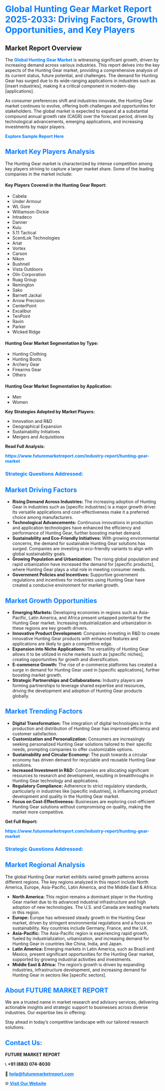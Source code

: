 <h1 style="color: #007BFF;">Global Hunting Gear Market Report 2025-2033: Driving Factors, Growth Opportunities, and Key Players</h1>

<section id="overview">
<h2>Market Report Overview</h2>
<p>The <a href="https://www.futuremarketreport.com/industry-report/hunting-gear-market" style="color: #007BFF; text-decoration: none;"><strong>Global Hunting Gear Market</strong></a> is witnessing significant growth, driven by increasing demand across various industries. This report delves into the key aspects of the Hunting Gear market, providing a comprehensive analysis of its current status, future potential, and challenges. The demand for Hunting Gear has surged due to its wide-ranging applications in industries such as [insert industries], making it a critical component in modern-day [applications].</p>
<p>As consumer preferences shift and industries innovate, the Hunting Gear market continues to evolve, offering both challenges and opportunities for stakeholders. The global market is expected to expand at a substantial compound annual growth rate (CAGR) over the forecast period, driven by technological advancements, emerging applications, and increasing investments by major players.</p>
</section>

<section id="overview">
<p><a href="https://www.futuremarketreport.com/request-sample/reportId=27862" style="color: #007BFF; text-decoration: none;"><strong>Explore Sample Report Here</strong></a></p>
</section>

<section id="key-players">
<h2 style="color: #007BFF;">Market Key Players Analysis</h2>
<p>The Hunting Gear market is characterized by intense competition among key players striving to capture a larger market share. Some of the leading companies in the market include:</p>
<h4>Key Players Covered in the Hunting Gear Report:</h4>
<ul><li>Cabela</li><li>Under Armour</li><li>WL Gore</li><li>Williamson-Dickie</li><li>Intradeco</li><li>Danner</li><li>Kuiu</li><li>5.11 Tactical</li><li>ScentLok Technologies</li><li>Ariat</li><li>Vortex</li><li>Carson</li><li>Nikon</li><li>Bushnell</li><li>Vista Outdoors</li><li>Olin Corporation</li><li>Ruag Group</li><li>Remington</li><li>Sako</li><li>Barnett Jackal</li><li>Arrow Precision</li><li>CenterPoint</li><li>Excalibur</li><li>TenPoint</li><li>Ravin</li><li>Parker</li><li>Wicked Ridge</li></ul>
<h4>Hunting Gear Market Segmentation by Type:</h4>
<ul><li>Hunting Clothing</li><li>Hunting Boots</li><li>Archery Gear</li><li>Firearms Gear</li><li>Others</li></ul>

<h4>Hunting Gear Market Segmentation by Application:</h4>
<ul><li>Men</li><li>Women</li></ul>
<p><strong>Key Strategies Adopted by Market Players:</strong></p>
<ul>
<li>Innovation and R&D</li>
<li>Geographical Expansion</li>
<li>Sustainability Initiatives</li>
<li>Mergers and Acquisitions</li>
</ul>
</section>

<section>
<p><strong>Read Full Analysis: </strong></p><a href="https://www.futuremarketreport.com/industry-report/hunting-gear-market" style="color: #007BFF; text-decoration: none;"><strong>https://www.futuremarketreport.com/industry-report/hunting-gear-market</strong></a>
<h3 style="color: #007BFF;">Strategic Questions Addressed:</h3>
</section>

<section id="driving-factors">
<h2 style="color: #007BFF;">Market Driving Factors</h2>
<ul>
<li><strong>Rising Demand Across Industries:</strong> The increasing adoption of Hunting Gear in industries such as [specific industries] is a major growth driver. Its versatile applications and cost-effectiveness make it a preferred choice among manufacturers.</li>
<li><strong>Technological Advancements:</strong> Continuous innovations in production and application technologies have enhanced the efficiency and performance of Hunting Gear, further boosting market demand.</li>
<li><strong>Sustainability and Eco-Friendly Initiatives:</strong> With growing environmental concerns, the demand for sustainable Hunting Gear solutions has surged. Companies are investing in eco-friendly variants to align with global sustainability goals.</li>
<li><strong>Growing Population and Urbanization:</strong> The rising global population and rapid urbanization have increased the demand for [specific products], where Hunting Gear plays a vital role in meeting consumer needs.</li>
<li><strong>Government Policies and Incentives:</strong> Supportive government regulations and incentives for industries using Hunting Gear have created a conducive environment for market growth.</li>
</ul>
</section>

<section id="growth-opportunities">
<h2 style="color: #007BFF;">Market Growth Opportunities</h2>
<ul>
<li><strong>Emerging Markets:</strong> Developing economies in regions such as Asia-Pacific, Latin America, and Africa present untapped potential for the Hunting Gear market. Increasing industrialization and urbanization in these regions are key growth drivers.</li>
<li><strong>Innovative Product Development:</strong> Companies investing in R&D to create innovative Hunting Gear products with enhanced features and applications are likely to gain a competitive edge.</li>
<li><strong>Expansion into Niche Applications:</strong> The versatility of Hunting Gear allows it to be utilized in niche markets such as [specific niches], creating opportunities for growth and diversification.</li>
<li><strong>E-commerce Growth:</strong> The rise of e-commerce platforms has created a surge in demand for Hunting Gear used in [specific applications], further boosting market growth.</li>
<li><strong>Strategic Partnerships and Collaborations:</strong> Industry players are forming partnerships to leverage shared expertise and resources, driving the development and adoption of Hunting Gear products globally.</li>
</ul>
</section>

<section id="trending-factors">
<h2 style="color: #007BFF;">Market Trending Factors</h2>
<ul>
<li><strong>Digital Transformation:</strong> The integration of digital technologies in the production and distribution of Hunting Gear has improved efficiency and customer satisfaction.</li>
<li><strong>Customization and Personalization:</strong> Consumers are increasingly seeking personalized Hunting Gear solutions tailored to their specific needs, prompting companies to offer customizable options.</li>
<li><strong>Sustainability and Circular Economy:</strong> The push towards a circular economy has driven demand for recyclable and reusable Hunting Gear solutions.</li>
<li><strong>Increased Investment in R&D:</strong> Companies are allocating significant resources to research and development, resulting in breakthroughs in Hunting Gear technology and applications.</li>
<li><strong>Regulatory Compliance:</strong> Adherence to strict regulatory standards, particularly in industries like [specific industries], is influencing product development and quality in the Hunting Gear market.</li>
<li><strong>Focus on Cost-Effectiveness:</strong> Businesses are exploring cost-efficient Hunting Gear solutions without compromising on quality, making the market more competitive.</li>
</ul>
</section>

<section>
<p><strong>Get Full Report: </strong></p><a href="https://www.futuremarketreport.com/industry-report/hunting-gear-market" style="color: #007BFF; text-decoration: none;"><strong>https://www.futuremarketreport.com/industry-report/hunting-gear-market</strong></a>
<h3 style="color: #007BFF;">Strategic Questions Addressed:</h3>
</section>


<section id="regional-analysis">
<h2 style="color: #007BFF;">Market Regional Analysis</h2>
<p>The global Hunting Gear market exhibits varied growth patterns across different regions. The key regions analyzed in this report include North America, Europe, Asia-Pacific, Latin America, and the Middle East & Africa:</p>
<ul>
<li><strong>North America:</strong> This region remains a dominant player in the Hunting Gear market due to its advanced industrial infrastructure and high adoption of new technologies. The U.S. and Canada are leading markets in this region.</li>
<li><strong>Europe:</strong> Europe has witnessed steady growth in the Hunting Gear market, driven by stringent environmental regulations and a focus on sustainability. Key countries include Germany, France, and the U.K.</li>
<li><strong>Asia-Pacific:</strong> The Asia-Pacific region is experiencing rapid growth, fueled by industrialization, urbanization, and increasing demand for Hunting Gear in countries like China, India, and Japan.</li>
<li><strong>Latin America:</strong> Emerging markets in Latin America, such as Brazil and Mexico, present significant opportunities for the Hunting Gear market, supported by growing industrial activities and investments.</li>
<li><strong>Middle East & Africa:</strong> The region’s growth is driven by expanding industries, infrastructure development, and increasing demand for Hunting Gear in sectors like [specific sectors].</li>
</ul>
</section>

<footer>
<h2 style="color: #007BFF;">About FUTURE MARKET REPORT</h2>
<p>We are a trusted name in market research and advisory services, delivering actionable insights and strategic support to businesses across diverse industries. Our expertise lies in offering:</p>

<p>Stay ahead in today’s competitive landscape with our tailored research solutions.</p>

<h2 style="color: #007BFF;">Contact Us:</h2>
<p><strong>FUTURE MARKET REPORT</strong></p>
<p>📞 <strong>+91 (883) 074-8030</strong></p>
<p>📧 <strong><a href="mailto:help@futuremarketreport.com" style="color: #007BFF;">help@futuremarketreport.com</a></strong></p>
<p>🌐 <strong><a href="https://www.futuremarketreport.com/" style="color: #007BFF;">Visit Our Website</a></strong></p>
</footer>